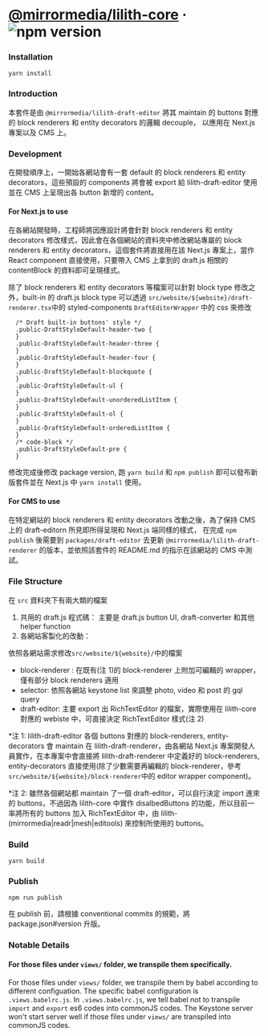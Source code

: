 # [@mirrormedia/lilith-core](https://www.npmjs.com/package/@mirrormedia/lilith-draft-editor) &middot; ![npm version](https://img.shields.io/npm/v/@mirrormedia/lilith-draft-editor.svg?style=flat)

### Installation

`yarn install`

### Introduction

本套件是由 `@mirrormedia/lilith-draft-editor` 將其 maintain 的 buttons 對應的 block renderers 和 entity decorators 的邏輯 decouple，
以應用在 Next.js 專案以及 CMS 上。

### Development

在開發順序上，一開始各網站會有一套 default 的 block renderers 和 entity decorators，這些預設的 components 將會被 export 給 lilith-draft-editor 使用並在 CMS 上呈現出各 button 新增的 content。

#### For Next.js to use

在各網站開發時，工程師將因應設計將會針對 block renderers 和 entity decorators 修改樣式，因此會在各個網站的資料夾中修改網站專屬的 block renderers 和 entity decorators，這個套件將直接用在該 Next.js 專案上，當作 React component 直接使用，只要帶入 CMS 上拿到的 draft.js 相關的 contentBlock 的資料即可呈現樣式。

除了 block renderers 和 entity decorators 等檔案可以針對 block type 修改之外，built-in 的 draft.js block type 可以透過 `src/website/${website}/draft-renderer.tsx`中的 styled-components `DraftEditorWrapper` 中的 css 來修改

```
  /* Draft built-in buttons' style */
  .public-DraftStyleDefault-header-two {
  }
  .public-DraftStyleDefault-header-three {
  }
  .public-DraftStyleDefault-header-four {
  }
  .public-DraftStyleDefault-blockquote {
  }
  .public-DraftStyleDefault-ul {
  }
  .public-DraftStyleDefault-unorderedListItem {
  }
  .public-DraftStyleDefault-ol {
  }
  .public-DraftStyleDefault-orderedListItem {
  }
  /* code-block */
  .public-DraftStyleDefault-pre {
  }
```

修改完成後修改 package version, 跑 `yarn build` 和 `npm publish` 即可以發布新版套件並在 Next.js 中 `yarn install` 使用。

#### For CMS to use

在特定網站的 block renderers 和 entity decorators 改動之後，為了保持 CMS 上的 draft-editorn 所見即所得呈現和 Next.js 端同樣的樣式，
在完成 `npm publish` 後需要到 `packages/draft-editor` 去更新 `@mirrormedia/lilith-draft-renderer` 的版本，並依照該套件的 README.md 的指示在該網站的 CMS 中測試。

### File Structure

在 `src` 資料夾下有兩大類的檔案

1. 共用的 draft.js 程式碼： 主要是 draft.js button UI, draft-converter 和其他 helper function
2. 各網站客製化的改動：

依照各網站需求修改`src/website/${website}/`中的檔案

- block-renderer : 在既有(注 1)的 block-renderer 上附加可編輯的 wrapper，僅有部分 block renderers 適用
- selector: 依照各網站 keystone list 來調整 photo, video 和 post 的 gql query
- draft-editor: 主要 export 出 RichTextEditor 的檔案，實際使用在 lilith-core 對應的 webiste 中，可直接決定 RichTextEditor 樣式(注 2)

\*注 1: lilith-draft-editor 各個 buttons 對應的 block-renderers, entity-decorators 會 maintain 在 lilith-draft-renderer，由各網站 Next.js 專案開發人員實作，在本專案中會直接將 lilith-draft-renderer 中定義好的 block-renderers, entity-decorators 直接使用(除了少數需要再編輯的 block-renderer，參考 `src/website/${website}/block-renderer`中的 editor wrapper component)。

\*注 2: 雖然各個網站都 maintain 了一個 draft-editor，可以自行決定 import 進來的 buttons，不過因為 lilith-core 中實作 disalbedButtons 的功能，所以目前一率將所有的 buttons 加入 RichTextEditor 中，由 lilith-(mirrormedia|readr|mesh|editools) 來控制所使用的 buttons。

### Build

`yarn build`

### Publish

`npm run publish`

在 publish 前，請根據 conventional commits 的規範，將 package.json#version 升版。

### Notable Details

#### For those files under `views/` folder, we transpile them specifically.

For those files under `views/` folder, we transpile them by babel according to different configuation.
The specific babel configuration is `.views.babelrc.js`.
In `.views.babelrc.js`, we tell babel not to transpile `import` and `export` es6 codes into commonJS codes.
The Keystone server won't start server well if those files under `views/` are transpiled into commonJS codes.
